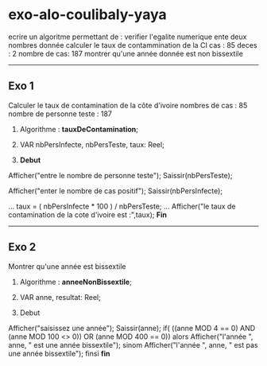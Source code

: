 # exo-alo-coulibaly-yaya

ecrire un algoritme permettant de :
verifier l'egalite numerique ente deux nombres donnée
calculer le taux de contammination de la CI
cas : 85
deces : 2
nombre de cas: 187
montrer qu'une année donnée est non bissextile

---

## Exo 1

Calculer le taux de contamination de la côte d'ivoire
nombres de cas : 85
nombre de personne teste : 187

1. Algorithme : **tauxDeContamination**;

2. VAR nbPersInfecte, nbPersTeste, taux: Reel;

3. **Debut**

Afficher("entre le nombre de personne teste");
Saissir(nbPersTeste);

Afficher("enter le nombre de cas positif");
Saissir(nbPersInfecte);

...
taux = ( nbPersInfecte * 100 ) / nbPersTeste;
...
Afficher("le taux de contamination de la cote d'ivoire est :",taux);
**Fin**

---

## Exo 2

Montrer qu'une année est bissextile

1. Algorithme : **anneeNonBissextile**;

2. VAR anne, resultat: Reel;

3. Debut

Afficher("saisissez une année");
Saissir(anne);
if( ((anne MOD 4 == 0) AND (anne MOD 100 <> 0)) OR (anne MOD 400 == 0)) alors
    Afficher("l'année ", anne, " est une année bissextile");
sinom
    Afficher("l'année ", anne, " est pas une année bissextile");
finsi
**fin**
